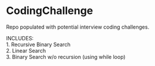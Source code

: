 # CodingChallenge
Repo populated with potential interview coding challenges. 

INCLUDES:   
    1. Recursive Binary Search   
    2. Linear Search   
    3. Binary Search w/o recursion (using while loop)

